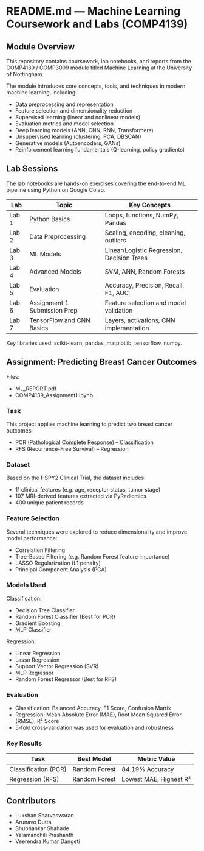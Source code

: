 # README.md — Machine Learning Coursework and Labs (COMP4139)

## Module Overview

This repository contains coursework, lab notebooks, and reports from the COMP4139 / COMP3009 module titled Machine Learning at the University of Nottingham.

The module introduces core concepts, tools, and techniques in modern machine learning, including:

- Data preprocessing and representation  
- Feature selection and dimensionality reduction  
- Supervised learning (linear and nonlinear models)  
- Evaluation metrics and model selection  
- Deep learning models (ANN, CNN, RNN, Transformers)  
- Unsupervised learning (clustering, PCA, DBSCAN)  
- Generative models (Autoencoders, GANs)  
- Reinforcement learning fundamentals (Q-learning, policy gradients)

## Lab Sessions

The lab notebooks are hands-on exercises covering the end-to-end ML pipeline using Python on Google Colab.

| Lab    | Topic                         | Key Concepts                                      |
|--------|-------------------------------|--------------------------------------------------|
| Lab 1  | Python Basics                 | Loops, functions, NumPy, Pandas                  |
| Lab 2  | Data Preprocessing            | Scaling, encoding, cleaning, outliers            |
| Lab 3  | ML Models                     | Linear/Logistic Regression, Decision Trees       |
| Lab 4  | Advanced Models               | SVM, ANN, Random Forests                         |
| Lab 5  | Evaluation                    | Accuracy, Precision, Recall, F1, AUC             |
| Lab 6  | Assignment 1 Submission Prep | Feature selection and model validation           |
| Lab 7  | TensorFlow and CNN Basics    | Layers, activations, CNN implementation          |

Key libraries used: scikit-learn, pandas, matplotlib, tensorflow, numpy.

## Assignment: Predicting Breast Cancer Outcomes

Files:
- ML_REPORT.pdf  
- COMP4139_Assignment1.ipynb

### Task

This project applies machine learning to predict two breast cancer outcomes:

- PCR (Pathological Complete Response) – Classification  
- RFS (Recurrence-Free Survival) – Regression

### Dataset

Based on the I-SPY2 Clinical Trial, the dataset includes:

- 11 clinical features (e.g. age, receptor status, tumor stage)  
- 107 MRI-derived features extracted via PyRadiomics  
- 400 unique patient records  

### Feature Selection

Several techniques were explored to reduce dimensionality and improve model performance:

- Correlation Filtering  
- Tree-Based Filtering (e.g. Random Forest feature importance)  
- LASSO Regularization (L1 penalty)  
- Principal Component Analysis (PCA)  

### Models Used

Classification:
- Decision Tree Classifier  
- Random Forest Classifier (Best for PCR)  
- Gradient Boosting  
- MLP Classifier  

Regression:
- Linear Regression  
- Lasso Regression  
- Support Vector Regression (SVR)  
- MLP Regressor  
- Random Forest Regressor (Best for RFS)  

### Evaluation

- Classification: Balanced Accuracy, F1 Score, Confusion Matrix  
- Regression: Mean Absolute Error (MAE), Root Mean Squared Error (RMSE), R² Score  
- 5-fold cross-validation was used for evaluation and robustness  

### Key Results

| Task                | Best Model       | Metric Value             |
|---------------------|------------------|---------------------------|
| Classification (PCR)| Random Forest    | 84.19% Accuracy           |
| Regression (RFS)    | Random Forest    | Lowest MAE, Highest R²    |

## Contributors

- Lukshan Sharvaswaran  
- Arunavo Dutta  
- Shubhankar Shahade  
- Yalamanchili Prashanth  
- Veerendra Kumar Dangeti  
